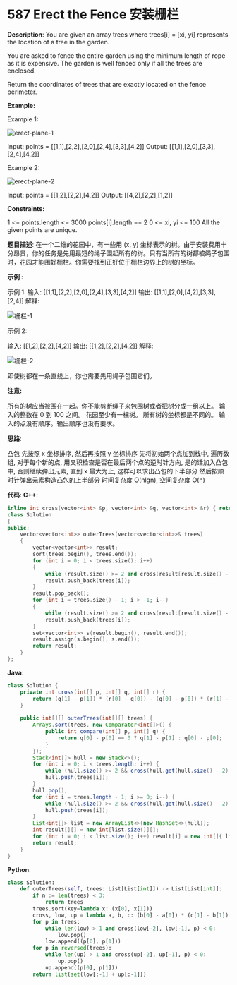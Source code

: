 # 587 Erect the Fence  安装栅栏

__Description__:
You are given an array trees where trees[i] = [xi, yi] represents the location of a tree in the garden.

You are asked to fence the entire garden using the minimum length of rope as it is expensive. The garden is well fenced only if all the trees are enclosed.

Return the coordinates of trees that are exactly located on the fence perimeter.

__Example:__

Example 1:

![erect-plane-1](https://assets.leetcode.com/uploads/2021/04/24/erect2-plane.jpg)

Input: points = [[1,1],[2,2],[2,0],[2,4],[3,3],[4,2]]
Output: [[1,1],[2,0],[3,3],[2,4],[4,2]]

Example 2:

![erect-plane-2](https://assets.leetcode.com/uploads/2021/04/24/erect1-plane.jpg)

Input: points = [[1,2],[2,2],[4,2]]
Output: [[4,2],[2,2],[1,2]]

__Constraints:__

1 <= points.length <= 3000
points[i].length == 2
0 <= xi, yi <= 100
All the given points are unique.

__题目描述__:
在一个二维的花园中，有一些用 (x, y) 坐标表示的树。由于安装费用十分昂贵，你的任务是先用最短的绳子围起所有的树。只有当所有的树都被绳子包围时，花园才能围好栅栏。你需要找到正好位于栅栏边界上的树的坐标。

__示例 :__

示例 1:
输入: [[1,1],[2,2],[2,0],[2,4],[3,3],[4,2]]
输出: [[1,1],[2,0],[4,2],[3,3],[2,4]]
解释:

![栅栏-1](https://assets.leetcode-cn.com/aliyun-lc-upload/uploads/2018/10/12/erect_the_fence_1.png)

示例 2:

输入: [[1,2],[2,2],[4,2]]
输出: [[1,2],[2,2],[4,2]]
解释:

![栅栏-2](https://assets.leetcode-cn.com/aliyun-lc-upload/uploads/2018/10/12/erect_the_fence_2.png)

即使树都在一条直线上，你也需要先用绳子包围它们。

__注意:__

所有的树应当被围在一起。你不能剪断绳子来包围树或者把树分成一组以上。
输入的整数在 0 到 100 之间。
花园至少有一棵树。
所有树的坐标都是不同的。
输入的点没有顺序。输出顺序也没有要求。

__思路__:

凸包
先按照 x 坐标排序, 然后再按照 y 坐标排序
先将初始两个点加到栈中, 遍历数组, 对于每个新的点, 用叉积检查是否在最后两个点的逆时针方向, 是的话加入凸包中, 否则继续弹出元素, 直到 x 最大为止, 这样可以求出凸包的下半部分
然后按顺时针弹出元素构造凸包的上半部分
时间复杂度 O(nlgn), 空间复杂度 O(n)

__代码__:
__C++__:

```C++
inline int cross(vector<int> &p, vector<int> &q, vector<int> &r) { return (q.back() - p.back()) * (r.front() - q.front()) - (q.front() - p.front()) * (r.back() - q.back()); }
class Solution 
{
public:
    vector<vector<int>> outerTrees(vector<vector<int>>& trees) 
    {
        vector<vector<int>> result;
        sort(trees.begin(), trees.end());
        for (int i = 0; i < trees.size(); i++)
        {
            while (result.size() >= 2 and cross(result[result.size() - 2], result[result.size() - 1], trees[i]) > 0) result.pop_back();
            result.push_back(trees[i]);
        }
        result.pop_back();
        for (int i = trees.size() - 1; i > -1; i--)
        {
            while (result.size() >= 2 and cross(result[result.size() - 2], result[result.size() - 1], trees[i]) > 0) result.pop_back();
            result.push_back(trees[i]);
        }
        set<vector<int>> s(result.begin(), result.end());
        result.assign(s.begin(), s.end());
        return result;
    }
};
```

__Java__:

```Java
class Solution {
    private int cross(int[] p, int[] q, int[] r) {
        return (q[1] - p[1]) * (r[0] - q[0]) - (q[0] - p[0]) * (r[1] - q[1]);
    }
    
    public int[][] outerTrees(int[][] trees) {
        Arrays.sort(trees, new Comparator<int[]>() {
            public int compare(int[] p, int[] q) {
                return q[0] - p[0] == 0 ? q[1] - p[1] : q[0] - p[0];
            }
        });
        Stack<int[]> hull = new Stack<>();
        for (int i = 0; i < trees.length; i++) {
            while (hull.size() >= 2 && cross(hull.get(hull.size() - 2), hull.get(hull.size() - 1), trees[i]) > 0) hull.pop();
            hull.push(trees[i]);
        }
        hull.pop();
        for (int i = trees.length - 1; i >= 0; i--) {
            while (hull.size() >= 2 && cross(hull.get(hull.size() - 2), hull.get(hull.size() - 1), trees[i]) > 0) hull.pop();
            hull.push(trees[i]);
        }
        List<int[]> list = new ArrayList<>(new HashSet<>(hull));
        int result[][] = new int[list.size()][];
        for (int i = 0; i < list.size(); i++) result[i] = new int[]{ list.get(i)[0], list.get(i)[1] };
        return result;
    }
}
```

__Python__:

```Python
class Solution:
    def outerTrees(self, trees: List[List[int]]) -> List[List[int]]:
        if n := len(trees) < 3:
            return trees
        trees.sort(key=lambda x: (x[0], x[1]))
        cross, low, up = lambda a, b, c: (b[0] - a[0]) * (c[1] - b[1]) - (b[1] - a[1]) * (c[0] - b[0]), [], []
        for p in trees:
            while len(low) > 1 and cross(low[-2], low[-1], p) < 0:
                low.pop()
            low.append((p[0], p[1]))
        for p in reversed(trees):
            while len(up) > 1 and cross(up[-2], up[-1], p) < 0:
                up.pop()
            up.append((p[0], p[1]))
        return list(set(low[:-1] + up[:-1]))
```
